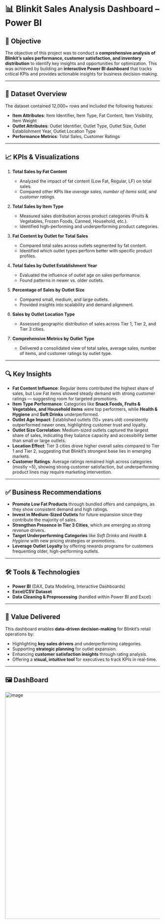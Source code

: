# 📊 Blinkit Sales Analysis Dashboard – Power BI

## 🎯 Objective

The objective of this project was to conduct a **comprehensive analysis of Blinkit’s sales performance, customer satisfaction, and inventory distribution** to identify key insights and opportunities for optimization. This was achieved by building an **interactive Power BI dashboard** that tracks critical KPIs and provides actionable insights for business decision-making.

---

## 📂 Dataset Overview

The dataset contained 12,000+ rows and included the following features:

* **Item Attributes**: Item Identifier, Item Type, Fat Content, Item Visibility, Item Weight
* **Outlet Attributes**: Outlet Identifier, Outlet Type, Outlet Size, Outlet Establishment Year, Outlet Location Type
* **Performance Metrics**: Total Sales, Customer Ratings

---

## 📈 KPIs & Visualizations

1. **Total Sales by Fat Content**

   * Analyzed the impact of fat content (Low Fat, Regular, LF) on total sales.
   * Compared other KPIs like *average sales, number of items sold, and customer ratings*.

2. **Total Sales by Item Type**

   * Measured sales distribution across product categories (Fruits & Vegetables, Frozen Foods, Canned, Household, etc.).
   * Identified high-performing and underperforming product categories.

3. **Fat Content by Outlet for Total Sales**

   * Compared total sales across outlets segmented by fat content.
   * Identified which outlet types perform better with specific product profiles.

4. **Total Sales by Outlet Establishment Year**

   * Evaluated the influence of outlet age on sales performance.
   * Found patterns in newer vs. older outlets.

5. **Percentage of Sales by Outlet Size**

   * Compared small, medium, and large outlets.
   * Provided insights into scalability and demand alignment.

6. **Sales by Outlet Location Type**

   * Assessed geographic distribution of sales across Tier 1, Tier 2, and Tier 3 cities.

7. **Comprehensive Metrics by Outlet Type**

   * Delivered a consolidated view of total sales, average sales, number of items, and customer ratings by outlet type.

---

## 🔍 Key Insights

* **Fat Content Influence**: Regular items contributed the highest share of sales, but Low Fat items showed steady demand with strong customer ratings — suggesting room for targeted promotions.
* **Item Type Performance**: Categories like **Snack Foods, Fruits & Vegetables, and Household items** were top performers, while **Health & Hygiene** and **Soft Drinks** underperformed.
* **Outlet Age Impact**: Established outlets (10+ years old) consistently outperformed newer ones, highlighting customer trust and loyalty.
* **Outlet Size Correlation**: Medium-sized outlets captured the largest share of sales, indicating they balance capacity and accessibility better than small or large outlets.
* **Location Effect**: Tier 3 cities drove higher overall sales compared to Tier 1 and Tier 2, suggesting that Blinkit’s strongest base lies in emerging markets.
* **Customer Ratings**: Average ratings remained high across categories (mostly \~5), showing strong customer satisfaction, but underperforming product lines may require marketing intervention.

---

## ✅ Business Recommendations

* **Promote Low Fat Products** through bundled offers and campaigns, as they show consistent demand and high ratings.
* **Invest in Medium-Sized Outlets** for future expansion since they contribute the majority of sales.
* **Strengthen Presence in Tier 3 Cities**, which are emerging as strong revenue drivers.
* **Target Underperforming Categories** like *Soft Drinks* and *Health & Hygiene* with new pricing strategies or promotions.
* **Leverage Outlet Loyalty** by offering rewards programs for customers frequenting older, high-performing outlets.

---

## 🛠️ Tools & Technologies

* **Power BI** (DAX, Data Modeling, Interactive Dashboards)
* **Excel/CSV Dataset**
* **Data Cleaning & Preprocessing** (handled within Power BI and Excel)

---

## 📌 Value Delivered

This dashboard enables **data-driven decision-making** for Blinkit’s retail operations by:

* Highlighting **key sales drivers** and underperforming categories.
* Supporting **strategic planning** for outlet expansion.
* Enhancing **customer satisfaction insights** through rating analysis.
* Offering a **visual, intuitive tool** for executives to track KPIs in real-time.

---

## 🖼️ DashBoard 

<img width="1302" height="737" alt="image" src="https://github.com/user-attachments/assets/82f2b6c8-f539-4c0b-ae9a-1faf6489b61d" />

